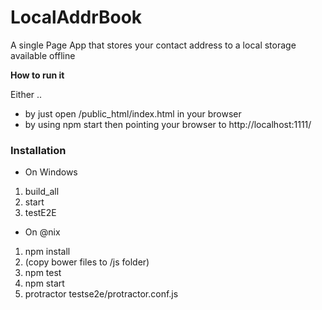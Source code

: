 LocalAddrBook
=============

A single Page App that stores your contact address to a local storage available offline


__How to run it__ 

Either ..
* by just open /public_html/index.html in your browser 
* by using npm start then pointing your browser to http://localhost:1111/


### Installation
* On Windows
1. build_all 
1. start
1. testE2E

* On @nix
1. npm install
1. (copy bower files to /js folder)
1. npm test
1. npm start
1. protractor testse2e/protractor.conf.js



